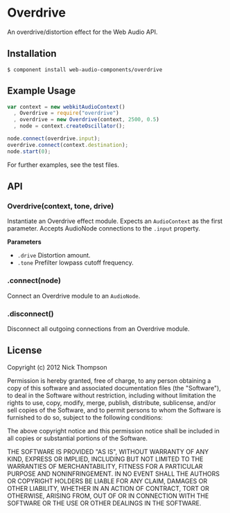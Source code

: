
# Overdrive

  An overdrive/distortion effect for the Web Audio API.

## Installation

    $ component install web-audio-components/overdrive

## Example Usage

```javascript
var context = new webkitAudioContext()
  , Overdrive = require("overdrive")
  , overdrive = new Overdrive(context, 2500, 0.5)
  , node = context.createOscillator();

node.connect(overdrive.input);
overdrive.connect(context.destination);
node.start(0);
```

For further examples, see the test files.

## API

### Overdrive(context, tone, drive)

Instantiate an Overdrive effect module. Expects an `AudioContext` as the first
parameter. Accepts AudioNode connections to the `.input` property.

**Parameters**

- `.drive` Distortion amount.
- `.tone` Prefilter lowpass cutoff frequency.

### .connect(node)

Connect an Overdrive module to an `AudioNode`.

### .disconnect()

Disconnect all outgoing connections from an Overdrive module.

## License

  Copyright (c) 2012 Nick Thompson

  Permission is hereby granted, free of charge, to any person
  obtaining a copy of this software and associated documentation
  files (the "Software"), to deal in the Software without
  restriction, including without limitation the rights to use,
  copy, modify, merge, publish, distribute, sublicense, and/or sell
  copies of the Software, and to permit persons to whom the
  Software is furnished to do so, subject to the following
  conditions:

  The above copyright notice and this permission notice shall be
  included in all copies or substantial portions of the Software.

  THE SOFTWARE IS PROVIDED "AS IS", WITHOUT WARRANTY OF ANY KIND,
  EXPRESS OR IMPLIED, INCLUDING BUT NOT LIMITED TO THE WARRANTIES
  OF MERCHANTABILITY, FITNESS FOR A PARTICULAR PURPOSE AND
  NONINFRINGEMENT. IN NO EVENT SHALL THE AUTHORS OR COPYRIGHT
  HOLDERS BE LIABLE FOR ANY CLAIM, DAMAGES OR OTHER LIABILITY,
  WHETHER IN AN ACTION OF CONTRACT, TORT OR OTHERWISE, ARISING
  FROM, OUT OF OR IN CONNECTION WITH THE SOFTWARE OR THE USE OR
  OTHER DEALINGS IN THE SOFTWARE.
